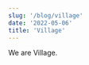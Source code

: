 ```yaml
---
slug: '/blog/village'
date: '2022-05-06'
title: 'Village'
---
```


<!-- ---
layout: article
title: Village
aside:
  toc: true
tags: computation
article_header:
    type: overlay
    theme: dark
    background_color: "white"
    background_image:
        gradient: 'linear-gradient(135deg, #667eea 0%, #764ba2 100%)'
--- -->

We are Village.